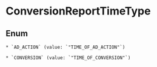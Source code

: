 
# ConversionReportTimeType

## Enum


    * `AD_ACTION` (value: `"TIME_OF_AD_ACTION"`)

    * `CONVERSION` (value: `"TIME_OF_CONVERSION"`)



